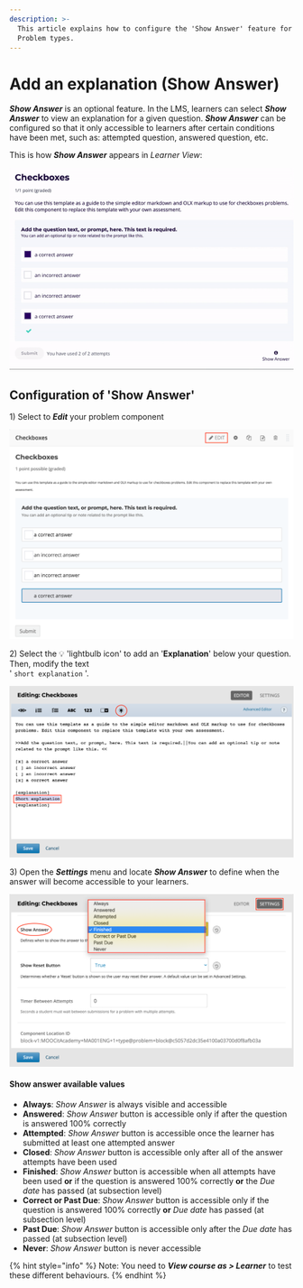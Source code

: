 ```yaml
---
description: >-
  This article explains how to configure the 'Show Answer' feature for Common
  Problem types.
---
```


# Add an explanation (Show Answer)

_**Show Answer**_ is an optional feature. In the LMS, learners can select _**Show Answer**_ to view an explanation for a given question. _**Show Answer**_ can be configured so that it only accessible to learners after certain conditions have been met, such as: attempted question, answered question, etc.&#x20;

This is how _**Show Answer**_ appears in _Learner View_:

![](../../.gitbook/assets/ezgif-4-17a7001d5e07.gif)

## Configuration of 'Show Answer'&#x20;

1\) Select to _**Edit**_ your problem component

![Edit problem component in Studio](<../../.gitbook/assets/image (1).png>)



2\) Select the 💡 'lightbulb icon' to add an '**Explanation**' below your question. Then, modify the text \
' `short explanation` '.&#x20;

![Adding an Explanation for a question](<../../.gitbook/assets/Screen Shot 2020-07-06 at 14.24.20.png>)

3\) Open the _**Settings**_ menu and locate _**Show Answer**_ to define when the answer will become accessible to your learners.&#x20;

![Problem component settings and Show Answer values](<../../.gitbook/assets/Screen Shot 2020-07-06 at 14.27.39.png>)

#### Show answer available values

* **Always**: _Show Answer_ is always visible and accessible&#x20;
* **Answered**:  _Show Answer_ button is accessible only if after the question is answered 100% correctly
* **Attempted**: _Show Answer_ button is accessible once the learner has submitted at least one attempted answer
* **Closed**:  _Show Answer_ button is accessible only after all of the answer attempts have been used
* **Finished**: _Show Answer_ button is accessible when all attempts have been used **or** if the question is answered 100% correctly **or** the _Due date_ has passed (at subsection level)
* **Correct or Past Due**: _Show Answer_ button is accessible only if the question is answered 100% correctly **or** _Due date_ has passed (at subsection level)
* **Past Due**: _Show Answer_ button is accessible only after the _Due date_ has passed (at subsection level)
* **Never**: _Show Answer_ button is never accessible

{% hint style="info" %}
Note: You need to _**View course as > Learner**_ to test these different behaviours.&#x20;
{% endhint %}
